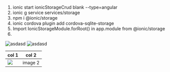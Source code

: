 1.  ionic start  ionicStorageCrud blank --type=angular
2.  ionic g service services/storage
3.  npm i @ionic/storage
4.  ionic cordova plugin add cordova-sqlite-storage
5.  Import IonicStorageModule.forRoot() in app.module from @ionic/storage
6.  


![asdasd](<"src/assets/form.png">)
![asdasd](<"./src/assets/form.png">)


| col 1      | col 2      |
|------------|-------------|
| <img src="<src/assets/form.png>" width="200"> | image 2 |